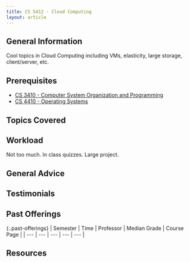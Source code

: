 ```yaml
---
title: CS 5412 - Cloud Computing
layout: article
---
```


## General Information

Cool topics in Cloud Computing including VMs, elasticity, large storage, client/server, etc.

## Prerequisites

 - [CS 3410 - Computer System Organization and Programming](https://github.com/mrkev/Official-CS-Wiki/blob/master/classes/CS3410.md)
 - [CS 4410 - Operating Systems](https://github.com/mrkev/Official-CS-Wiki/blob/master/classes/CS4410.md)

## Topics Covered

## Workload

Not too much. In class quizzes. Large project.

## General Advice

## Testimonials

## Past Offerings

{:.past-offerings}
| Semester | Time | Professor | Median Grade | Course Page |
| --- | --- | --- | --- | --- |

## Resources
